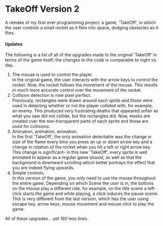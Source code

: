 # TakeOff Version 2
A remake of my first ever programming project: a game, 'TakeOff', in which
the user controls a small rocket as it flies into space, dodging obstacles
as it flies.

#### Updates
The following is a list of all of the upgrades made to the original 'TakeOff' in terms
of the game itself; the changes to the code is comparable to night vs. day.
1. The mouse is used to control the player. <br>
In the original game, the user interacts with the arrow keys to control the rocket. Now,
the rocket follows the movement of the mouse. This results in much more accurate control
over the movement of the rocket.
2. Collision detection is now pixel perfect. <br>
Previously, rectangles were drawn around each sprite and those were used in detecting whether
or not the player collided with, for example, an enemy. This produced very frustrating deaths
that appeared unfair as what you saw did not collide, but the rectangles did. Now, masks are
created over the non-transparent parts of each sprite and those are used for collisions.
3. Animation, animation, animation. <br>
In the first 'TakeOff', the only animation detectable was the change in size of the flame every time
you press an up or down arrow key and a change in rotation of the rocket when you hit a left
or right arrow key. This change is significant- in this new 'TakeOff', every sprite is well
animated to appear as a regular game should, as well as that the background is downward scrolling
which better portrays the effect that you are indeed flying upwards.
4. Simple controls. <br>
In this version of the game, you only need to use the mouse throughout the entire game. Depending
on which Scene the user is in, the buttons on the mouse play a different role, for example, on the
title scene a left-click starts the game and while playing, a click induces the pause scene.
This is very different from the last version, which has the user using escape key, arrow keys,
mouse movement and mouse click to play the game.


All of these upgrades... yet 180 less lines.